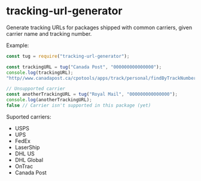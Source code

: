 # tracking-url-generator
Generate tracking URLs for packages shipped with common carriers, given carrier name and tracking number.

Example:
```js
const tug = require("tracking-url-generator");

const trackingURL = tug("Canada Post", "000000000000000");
console.log(trackingURL);
"http//www.canadapost.ca/cpotools/apps/track/personal/findByTrackNumber?trackingNumber=000000000000000"

// Unsupported carrier
const anotherTrackingURL = tug("Royal Mail", "000000000000000");
console.log(anotherTrackingURL);
false // Carrier isn't supported in this package (yet)
```

Suported carriers:
* USPS
* UPS
* FedEx
* LaserShip
* DHL US
* DHL Global
* OnTrac
* Canada Post
